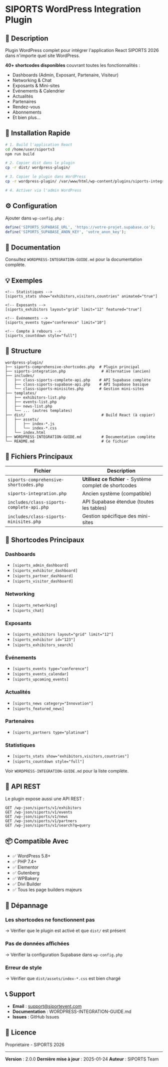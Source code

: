 # SIPORTS WordPress Integration Plugin

## 🎯 Description

Plugin WordPress complet pour intégrer l'application React SIPORTS 2026 dans n'importe quel site WordPress.

**40+ shortcodes disponibles** couvrant toutes les fonctionnalités :
- Dashboards (Admin, Exposant, Partenaire, Visiteur)
- Networking & Chat
- Exposants & Mini-sites
- Événements & Calendrier
- Actualités
- Partenaires
- Rendez-vous
- Abonnements
- Et bien plus...

## 🚀 Installation Rapide

```bash
# 1. Build l'application React
cd /home/user/siportv3
npm run build

# 2. Copier dist dans le plugin
cp -r dist/ wordpress-plugin/

# 3. Copier le plugin dans WordPress
cp -r wordpress-plugin/ /var/www/html/wp-content/plugins/siports-integration/

# 4. Activer via l'admin WordPress
```

## ⚙️ Configuration

Ajouter dans `wp-config.php` :

```php
define('SIPORTS_SUPABASE_URL', 'https://votre-projet.supabase.co');
define('SIPORTS_SUPABASE_ANON_KEY', 'votre_anon_key');
```

## 📖 Documentation

Consultez `WORDPRESS-INTEGRATION-GUIDE.md` pour la documentation complète.

## 💡 Exemples

```
<!-- Statistiques -->
[siports_stats show="exhibitors,visitors,countries" animated="true"]

<!-- Exposants -->
[siports_exhibitors layout="grid" limit="12" featured="true"]

<!-- Événements -->
[siports_events type="conference" limit="10"]

<!-- Compte à rebours -->
[siports_countdown style="full"]
```

## 📁 Structure

```
wordpress-plugin/
├── siports-comprehensive-shortcodes.php  # Plugin principal
├── siports-integration.php                # Alternative (ancien)
├── includes/
│   ├── class-siports-complete-api.php    # API Supabase complète
│   ├── class-siports-supabase-api.php    # API Supabase basique
│   └── class-siports-minisites.php       # Gestion mini-sites
├── templates/
│   ├── exhibitors-list.php
│   ├── events-list.php
│   ├── news-list.php
│   └── ... (autres templates)
├── dist/                                  # Build React (à copier)
│   ├── assets/
│   │   ├── index-*.js
│   │   └── index-*.css
│   └── index.html
├── WORDPRESS-INTEGRATION-GUIDE.md         # Documentation complète
└── README.md                              # Ce fichier
```

## 🔧 Fichiers Principaux

| Fichier | Description |
|---------|-------------|
| `siports-comprehensive-shortcodes.php` | **Utilisez ce fichier** - Système complet de shortcodes |
| `siports-integration.php` | Ancien système (compatible) |
| `includes/class-siports-complete-api.php` | API Supabase étendue (toutes les tables) |
| `includes/class-siports-minisites.php` | Gestion spécifique des mini-sites |

## 🎨 Shortcodes Principaux

### Dashboards
- `[siports_admin_dashboard]`
- `[siports_exhibitor_dashboard]`
- `[siports_partner_dashboard]`
- `[siports_visitor_dashboard]`

### Networking
- `[siports_networking]`
- `[siports_chat]`

### Exposants
- `[siports_exhibitors layout="grid" limit="12"]`
- `[siports_exhibitor id="123"]`
- `[siports_exhibitors_search]`

### Événements
- `[siports_events type="conference"]`
- `[siports_events_calendar]`
- `[siports_upcoming_events]`

### Actualités
- `[siports_news category="Innovation"]`
- `[siports_featured_news]`

### Partenaires
- `[siports_partners type="platinum"]`

### Statistiques
- `[siports_stats show="exhibitors,visitors,countries"]`
- `[siports_countdown style="full"]`

Voir `WORDPRESS-INTEGRATION-GUIDE.md` pour la liste complète.

## 🔌 API REST

Le plugin expose aussi une API REST :

```
GET /wp-json/siports/v1/exhibitors
GET /wp-json/siports/v1/events
GET /wp-json/siports/v1/news
GET /wp-json/siports/v1/partners
GET /wp-json/siports/v1/search?q=query
```

## 📦 Compatible Avec

- ✅ WordPress 5.8+
- ✅ PHP 7.4+
- ✅ Elementor
- ✅ Gutenberg
- ✅ WPBakery
- ✅ Divi Builder
- ✅ Tous les page builders majeurs

## 🐛 Dépannage

### Les shortcodes ne fonctionnent pas
→ Vérifier que le plugin est activé et que `dist/` est présent

### Pas de données affichées
→ Vérifier la configuration Supabase dans `wp-config.php`

### Erreur de style
→ Vérifier que `dist/assets/index-*.css` est bien chargé

## 📞 Support

- **Email** : support@siportevent.com
- **Documentation** : WORDPRESS-INTEGRATION-GUIDE.md
- **Issues** : GitHub Issues

## 📄 Licence

Propriétaire - SIPORTS 2026

---

**Version** : 2.0.0
**Dernière mise à jour** : 2025-01-24
**Auteur** : SIPORTS Team
